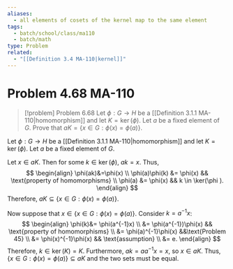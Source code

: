 ```yaml
---
aliases:
  - all elements of cosets of the kernel map to the same element
tags:
  - batch/school/class/ma110
  - batch/math
type: Problem
related:
  - "[[Definition 3.4 MA-110|kernel]]"
---
```

# Problem 4.68 MA-110

> [!problem] Problem 6.68
> Let $\phi:G\longrightarrow H$ be a [[Definition 3.1.1 MA-110|homomorphism]] and let $K=\ker(\phi)$. Let $a$ be a fixed element of $G.$ Prove that $aK=\{ x \in G : \phi(x)=\phi(a) \}$.

Let $\phi:G\longrightarrow H$ be a [[Definition 3.1.1 MA-110|homomorphism]] and let $K=\ker(\phi)$. Let $a$ be a fixed element of $G$.

Let $x \in aK$. Then for some $k \in \ker(\phi)$, $ak=x$. Thus,
$$
\begin{align}
\phi(ak)&=\phi(x) \\
\phi(a)\phi(k) &= \phi(x) && \text{property of homomorphisms} \\
\phi(a) &= \phi(x) && k \in  \ker(\phi ).
\end{align}
$$
Therefore, $aK \subseteq \{ x \in G : \phi(x)=\phi(a) \}$.

Now suppose that $x \in \{ x \in G : \phi(x)=\phi(a) \}$. Consider $k=a^{-1}x$:
$$
\begin{align}
\phi(k)&= \phi(a^{-1}x) \\
&= \phi(a^{-1})\phi(x) && \text{property of homomorphisms} \\
&= \phi(a)^{-1}\phi(x) &&\text{Problem 45} \\
&= \phi(x)^{-1}\phi(x) && \text{assumption} \\
&= e.
\end{align}
$$
Therefore, $k \in \ker(K)=K$. Furthermore, $ak=aa^{-1}x=x$, so $x \in aK$. Thus, $\{ x \in G : \phi(x)=\phi(a) \}\subseteq aK$ and the two sets must be equal.
